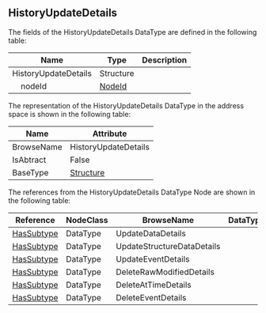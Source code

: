 <!-- datatype -->
## HistoryUpdateDetails
<!-- end of description -->
The fields of the HistoryUpdateDetails DataType are defined in the following table:  

|Name|Type|Description|
|---|---|---|
|HistoryUpdateDetails|Structure||
|&nbsp;&nbsp;&nbsp;&nbsp;nodeId|[NodeId](../../../Part3/DataTypes/NodeId/readme.md)||

The representation of the HistoryUpdateDetails DataType in the address space is shown in the following table:  

|Name|Attribute|
|---|---|
|BrowseName|HistoryUpdateDetails|
|IsAbtract|False|
|BaseType|[Structure](../../../Part3/DataTypes/Structure/readme.md)|

The references from the HistoryUpdateDetails DataType Node are shown in the following table:  

|Reference|NodeClass|BrowseName|DataType|TypeDefinition|ModellingRule|
|---|---|---|---|---|---|
|[HasSubtype](../../../Part3/ReferenceTypes/HasSubtype/readme.md)|DataType|UpdateDataDetails||||
|[HasSubtype](../../../Part3/ReferenceTypes/HasSubtype/readme.md)|DataType|UpdateStructureDataDetails||||
|[HasSubtype](../../../Part3/ReferenceTypes/HasSubtype/readme.md)|DataType|UpdateEventDetails||||
|[HasSubtype](../../../Part3/ReferenceTypes/HasSubtype/readme.md)|DataType|DeleteRawModifiedDetails||||
|[HasSubtype](../../../Part3/ReferenceTypes/HasSubtype/readme.md)|DataType|DeleteAtTimeDetails||||
|[HasSubtype](../../../Part3/ReferenceTypes/HasSubtype/readme.md)|DataType|DeleteEventDetails||||

